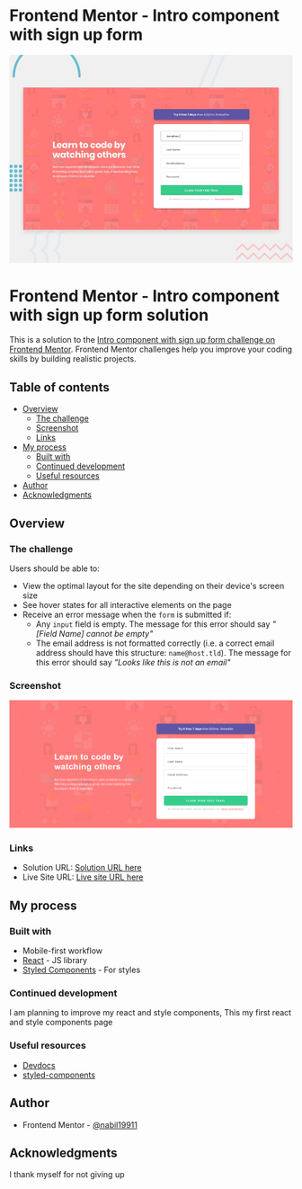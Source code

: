 # Frontend Mentor - Intro component with sign up form

![Design preview for the Intro component with sign up form coding challenge](public/assert/design/desktop-preview.jpg)

# Frontend Mentor - Intro component with sign up form solution

This is a solution to the [Intro component with sign up form challenge on Frontend Mentor](https://www.frontendmentor.io/challenges/intro-component-with-signup-form-5cf91bd49edda32581d28fd1). Frontend Mentor challenges help you improve your coding skills by building realistic projects.

## Table of contents

- [Overview](#overview)
  - [The challenge](#the-challenge)
  - [Screenshot](#screenshot)
  - [Links](#links)
- [My process](#my-process)
  - [Built with](#built-with)
  - [Continued development](#continued-development)
  - [Useful resources](#useful-resources)
- [Author](#author)
- [Acknowledgments](#acknowledgments)

## Overview

### The challenge

Users should be able to:

- View the optimal layout for the site depending on their device's screen size
- See hover states for all interactive elements on the page
- Receive an error message when the `form` is submitted if:
  - Any `input` field is empty. The message for this error should say _"[Field Name] cannot be empty"_
  - The email address is not formatted correctly (i.e. a correct email address should have this structure: `name@host.tld`). The message for this error should say _"Looks like this is not an email"_

### Screenshot

![](public/assert/solution/solution.png)

### Links

- Solution URL: [Solution URL here](https://github.com/Nabil19911/Frontend-Ment-Intro-component-with-sign-up-form)
- Live Site URL: [Live site URL here](https://your-live-site-url.com)

## My process

### Built with

- Mobile-first workflow
- [React](https://reactjs.org/) - JS library
- [Styled Components](https://styled-components.com/) - For styles

### Continued development

I am planning to improve my react and style components, This my first react and style components page

### Useful resources

- [Devdocs](https://www.devdocs.io)
- [styled-components](https://www.styled-components.com)

## Author

- Frontend Mentor - [@nabil19911](https://www.frontendmentor.io/profile/@nabil19911)

## Acknowledgments

I thank myself for not giving up
